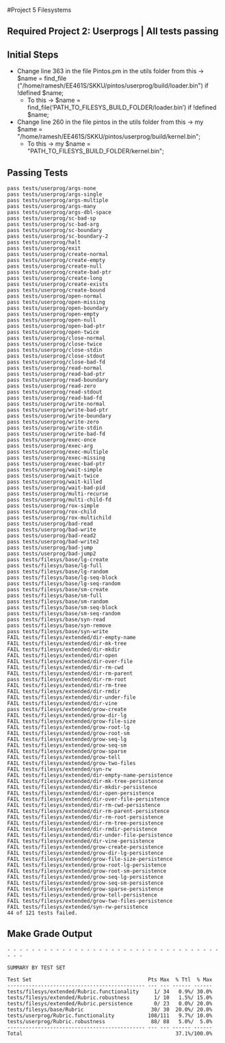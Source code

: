 #Project 5 Filesystems 

## Required Project 2: Userprogs | All tests passing

## Initial Steps

 * Change line 363 in the file Pintos.pm in the utils folder from this -> $name = find_file ("/home/ramesh/EE461S/SKKU/pintos/userprog/build/loader.bin") if !defined $name;
	* To this -> $name = find_file(‘PATH_TO_FILESYS_BUILD_FOLDER/loader.bin’) if !defined $name;
 * Change line 260 in the file pintos in the utils folder from this -> my $name =  "/home/ramesh/EE461S/SKKU/pintos/userprog/build/kernel.bin";
	* To this -> my $name =  "PATH_TO_FILESYS_BUILD_FOLDER/kernel.bin";


## Passing Tests
	pass tests/userprog/args-none
	pass tests/userprog/args-single
	pass tests/userprog/args-multiple
	pass tests/userprog/args-many
	pass tests/userprog/args-dbl-space
	pass tests/userprog/sc-bad-sp
	pass tests/userprog/sc-bad-arg
	pass tests/userprog/sc-boundary
	pass tests/userprog/sc-boundary-2
	pass tests/userprog/halt
	pass tests/userprog/exit
	pass tests/userprog/create-normal
	pass tests/userprog/create-empty
	pass tests/userprog/create-null
	pass tests/userprog/create-bad-ptr
	pass tests/userprog/create-long
	pass tests/userprog/create-exists
	pass tests/userprog/create-bound
	pass tests/userprog/open-normal
	pass tests/userprog/open-missing
	pass tests/userprog/open-boundary
	pass tests/userprog/open-empty
	pass tests/userprog/open-null
	pass tests/userprog/open-bad-ptr
	pass tests/userprog/open-twice
	pass tests/userprog/close-normal
	pass tests/userprog/close-twice
	pass tests/userprog/close-stdin
	pass tests/userprog/close-stdout
	pass tests/userprog/close-bad-fd
	pass tests/userprog/read-normal
	pass tests/userprog/read-bad-ptr
	pass tests/userprog/read-boundary
	pass tests/userprog/read-zero
	pass tests/userprog/read-stdout
	pass tests/userprog/read-bad-fd
	pass tests/userprog/write-normal
	pass tests/userprog/write-bad-ptr
	pass tests/userprog/write-boundary
	pass tests/userprog/write-zero
	pass tests/userprog/write-stdin
	pass tests/userprog/write-bad-fd
	pass tests/userprog/exec-once
	pass tests/userprog/exec-arg
	pass tests/userprog/exec-multiple
	pass tests/userprog/exec-missing
	pass tests/userprog/exec-bad-ptr
	pass tests/userprog/wait-simple
	pass tests/userprog/wait-twice
	pass tests/userprog/wait-killed
	pass tests/userprog/wait-bad-pid
	pass tests/userprog/multi-recurse
	pass tests/userprog/multi-child-fd
	pass tests/userprog/rox-simple
	pass tests/userprog/rox-child
	pass tests/userprog/rox-multichild
	pass tests/userprog/bad-read
	pass tests/userprog/bad-write
	pass tests/userprog/bad-read2
	pass tests/userprog/bad-write2
	pass tests/userprog/bad-jump
	pass tests/userprog/bad-jump2
	pass tests/filesys/base/lg-create
	pass tests/filesys/base/lg-full
	pass tests/filesys/base/lg-random
	pass tests/filesys/base/lg-seq-block
	pass tests/filesys/base/lg-seq-random
	pass tests/filesys/base/sm-create
	pass tests/filesys/base/sm-full
	pass tests/filesys/base/sm-random
	pass tests/filesys/base/sm-seq-block
	pass tests/filesys/base/sm-seq-random
	pass tests/filesys/base/syn-read
	pass tests/filesys/base/syn-remove
	pass tests/filesys/base/syn-write
	FAIL tests/filesys/extended/dir-empty-name
	FAIL tests/filesys/extended/dir-mk-tree
	FAIL tests/filesys/extended/dir-mkdir
	FAIL tests/filesys/extended/dir-open
	FAIL tests/filesys/extended/dir-over-file
	FAIL tests/filesys/extended/dir-rm-cwd
	FAIL tests/filesys/extended/dir-rm-parent
	pass tests/filesys/extended/dir-rm-root
	FAIL tests/filesys/extended/dir-rm-tree
	FAIL tests/filesys/extended/dir-rmdir
	FAIL tests/filesys/extended/dir-under-file
	FAIL tests/filesys/extended/dir-vine
	pass tests/filesys/extended/grow-create
	FAIL tests/filesys/extended/grow-dir-lg
	FAIL tests/filesys/extended/grow-file-size
	FAIL tests/filesys/extended/grow-root-lg
	FAIL tests/filesys/extended/grow-root-sm
	FAIL tests/filesys/extended/grow-seq-lg
	FAIL tests/filesys/extended/grow-seq-sm
	FAIL tests/filesys/extended/grow-sparse
	FAIL tests/filesys/extended/grow-tell
	FAIL tests/filesys/extended/grow-two-files
	FAIL tests/filesys/extended/syn-rw
	FAIL tests/filesys/extended/dir-empty-name-persistence
	FAIL tests/filesys/extended/dir-mk-tree-persistence
	FAIL tests/filesys/extended/dir-mkdir-persistence
	FAIL tests/filesys/extended/dir-open-persistence
	FAIL tests/filesys/extended/dir-over-file-persistence
	FAIL tests/filesys/extended/dir-rm-cwd-persistence
	FAIL tests/filesys/extended/dir-rm-parent-persistence
	FAIL tests/filesys/extended/dir-rm-root-persistence
	FAIL tests/filesys/extended/dir-rm-tree-persistence
	FAIL tests/filesys/extended/dir-rmdir-persistence
	FAIL tests/filesys/extended/dir-under-file-persistence
	FAIL tests/filesys/extended/dir-vine-persistence
	FAIL tests/filesys/extended/grow-create-persistence
	FAIL tests/filesys/extended/grow-dir-lg-persistence
	FAIL tests/filesys/extended/grow-file-size-persistence
	FAIL tests/filesys/extended/grow-root-lg-persistence
	FAIL tests/filesys/extended/grow-root-sm-persistence
	FAIL tests/filesys/extended/grow-seq-lg-persistence
	FAIL tests/filesys/extended/grow-seq-sm-persistence
	FAIL tests/filesys/extended/grow-sparse-persistence
	FAIL tests/filesys/extended/grow-tell-persistence
	FAIL tests/filesys/extended/grow-two-files-persistence
	FAIL tests/filesys/extended/syn-rw-persistence
	44 of 121 tests failed.


## Make Grade Output
	- - - - - - - - - - - - - - - - - - - - - - - - - - - - - - - - - - - - - - 

	SUMMARY BY TEST SET

	Test Set                                      Pts Max  % Ttl  % Max
	--------------------------------------------- --- --- ------ ------
	tests/filesys/extended/Rubric.functionality     1/ 34   0.9%/ 30.0%
	tests/filesys/extended/Rubric.robustness        1/ 10   1.5%/ 15.0%
	tests/filesys/extended/Rubric.persistence       0/ 23   0.0%/ 20.0%
	tests/filesys/base/Rubric                      30/ 30  20.0%/ 20.0%
	tests/userprog/Rubric.functionality           108/111   9.7%/ 10.0%
	tests/userprog/Rubric.robustness               88/ 88   5.0%/  5.0%
	--------------------------------------------- --- --- ------ ------
	Total                                                  37.1%/100.0%


